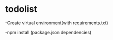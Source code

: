 # todolist

-Create virtual environment(with requirements.txt)

-npm install (package.json dependencies)
